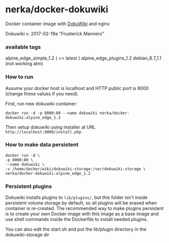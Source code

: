 nerka/docker-dokuwiki
==================


Docker container image with [DokuWiki](https://www.dokuwiki.org/dokuwiki) and nginx

Dokuwiki v. 2017-02-19a "Frusterick Manners"

### available tags

alpine_edge_simple_1.2 ( == latest )
alpine_edge_plugins_1.2
debian_8.7_1.1 (not working atm)

### How to run

Assume your docker host is localhost and HTTP public port is 8000 (change these values if you need).

First, run new dokuwiki container:

    docker run -d -p 8000:80 --name dokuwiki nerka/docker-dokuwiki:alpine_edge_1.2

Then setup dokuwiki using installer at URL `http://localhost:8000/install.php`

### How to make data persistent

    docker run -d \
    -p 8000:80 \
    --name dokuwiki \
    -v /home/docker/wiki/dokuwiki-storage:/var/dokuwiki-storage \
    nerka/docker-dokuwiki:alpine_edge_1.2


### Persistent plugins

Dokuwiki installs plugins to `lib/plugins/`, but this folder isn't inside persistent volume storage by default, so all plugins will be erased when container is re-created.  The recommended way to make plugins persistent is to create your own Docker image with this image as a base image and use shell commands inside the Dockerfile to install needed plugins.

You can also edit the start.sh and put the lib/plugin directory in the dokuwiki-storage dir



